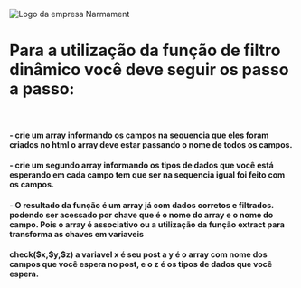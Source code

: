 ![Logo da empresa Narmament](https://narmament.com.br/img/n-armament-logo-1662162067.jpg)
<h1>Para a utilização da função de filtro dinâmico você deve seguir os passo a passo:</h1>
<br/>
<h4>- crie um array informando os campos na sequencia que eles foram criados no html
o array deve estar passando o nome de todos os campos.</h4>
<h4>- crie um segundo array informando os tipos de dados que você está esperando em
cada campo tem que ser na sequencia igual foi feito com os campos.</h4>
<h4>- O resultado da função é um array já com dados corretos e filtrados. podendo ser
acessado por chave que é o nome do array e o nome do campo. Pois o array é associativo
ou a utilização da função extract para transforma as chaves em variaveis
</h4>
<h4>check($x,$y,$z) a variavel x é seu post a y é o array com nome dos campos que você espera no post, e o z é os tipos de dados que você espera. </h4>
